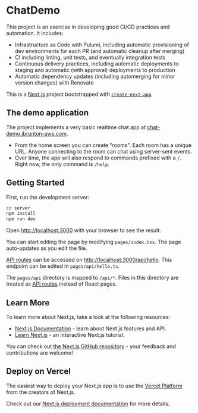 # ChatDemo

This project is an exercise in developing good CI/CD practices and automation. It includes:

* Infrastructure as Code with Pulumi, including automatic provisioning of dev environments for each PR (and automatic cleanup after merging)
* CI including linting, unit tests, and eventually integration tests
* Continuous delivery practices, including automatic deployments to staging and automatic (with approval) deployments to production
* Automatic dependency updates (including automerging for minor version changes) with Renovate

This is a [Next.js](https://nextjs.org/) project bootstrapped with [`create-next-app`](https://github.com/vercel/next.js/tree/canary/packages/create-next-app).

## The demo application

The project implements a very basic realtime chat app at [chat-demo.jbrunton-aws.com](https://chat-demo.jbrunton-aws.com/).

* From the home screen you can create "rooms". Each room has a unique URL. Anyone connecting to the room can chat using server-sent events.
* Over time, the app will also respond to commands prefixed with a `/`. Right now, the only command is `/help`.

## Getting Started

First, run the development server:

```bash
cd server
npm install
npm run dev
```

Open [http://localhost:3000](http://localhost:3000) with your browser to see the result.

You can start editing the page by modifying `pages/index.tsx`. The page auto-updates as you edit the file.

[API routes](https://nextjs.org/docs/api-routes/introduction) can be accessed on [http://localhost:3000/api/hello](http://localhost:3000/api/hello). This endpoint can be edited in `pages/api/hello.ts`.

The `pages/api` directory is mapped to `/api/*`. Files in this directory are treated as [API routes](https://nextjs.org/docs/api-routes/introduction) instead of React pages.

## Learn More

To learn more about Next.js, take a look at the following resources:

- [Next.js Documentation](https://nextjs.org/docs) - learn about Next.js features and API.
- [Learn Next.js](https://nextjs.org/learn) - an interactive Next.js tutorial.

You can check out [the Next.js GitHub repository](https://github.com/vercel/next.js/) - your feedback and contributions are welcome!

## Deploy on Vercel

The easiest way to deploy your Next.js app is to use the [Vercel Platform](https://vercel.com/new?utm_medium=default-template&filter=next.js&utm_source=create-next-app&utm_campaign=create-next-app-readme) from the creators of Next.js.

Check out our [Next.js deployment documentation](https://nextjs.org/docs/deployment) for more details.

